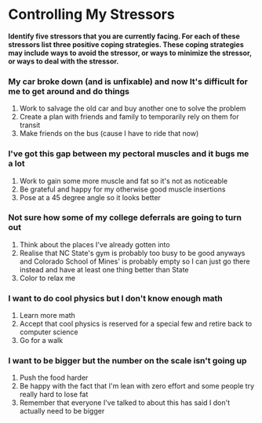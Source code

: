 # Controlling My Stressors

**Identify five stressors that you are currently facing. For each of these
stressors list three positive coping strategies. These coping strategies may
include ways to avoid the stressor, or ways to minimize the stressor, or ways
to deal with the stressor.**

### My car broke down (and is unfixable) and now It's difficult for me to get around and do things

1. Work to salvage the old car and buy another one to solve the problem
2. Create a plan with friends and family to temporarily rely on them for transit
3. Make friends on the bus (cause I have to ride that now)

### I've got this gap between my pectoral muscles and it bugs me a lot

1. Work to gain some more muscle and fat so it's not as noticeable
2. Be grateful and happy for my otherwise good muscle insertions
3. Pose at a 45 degree angle so it looks better

### Not sure how some of my college deferrals are going to turn out

1. Think about the places I've already gotten into
2. Realise that NC State's gym is probably too busy to be good anyways and
   Colorado School of Mines' is probably empty so I can just go there instead
   and have at least one thing better than State
3. Color to relax me

### I want to do cool physics but I don't know enough math

1. Learn more math
2. Accept that cool physics is reserved for a special few and retire back to
   computer science
3. Go for a walk

### I want to be bigger but the number on the scale isn't going up

1. Push the food harder
2. Be happy with the fact that I'm lean with zero effort and some people try
   really hard to lose fat
3. Remember that everyone I've talked to about this has said I don't actually
   need to be bigger

